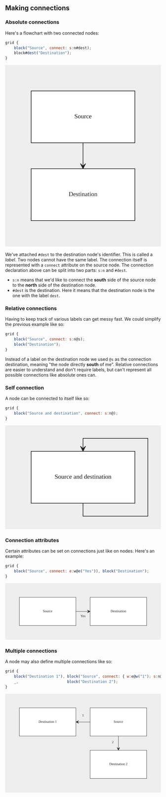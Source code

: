 ## Making connections


### Absolute connections

Here's a flowchart with two connected nodes:

```js
grid {
    block("Source", connect: s:n#dest);
    block#dest("Destination");
}
```

![Example 1](making_connections/example1.svg)

We've attached `#dest` to the destination node's identifier. This is called a *label*. Two nodes cannot have the same label. The connection itself is represented with a `connect` attribute on the source node. The connection declaration above can be split into two parts: `s:n` and `#dest`.

- `s:n` means that we'd like to connect the **south** side of the source node to the **north** side of the destination node.
- `#dest` is the destination. Here it means that the destination node is the one with the label `dest`.


### Relative connections

Having to keep track of various labels can get messy fast. We could simplify the previous example like so:

```js
grid {
    block("Source", connect: s:n@s);
    block("Destination");
}
```

Instead of a label on the destination node we used `@s` as the connection destination, meaning "the node directly **south** of me". Relative connections are easier to understand and don't require labels, but can't represent all possible connections like absolute ones can.


### Self connection

A node can be connected to itself like so:

```js
grid {
    block("Source and destination", connect: s:n@);
}
```

![Example 2](making_connections/example2.svg)


### Connection attributes

Certain attributes can be set on connections just like on nodes. Here's an example:

```js
grid {
    block("Source", connect: e:w@e("Yes")), block("Destination");
}
```

![Example 3](making_connections/example3.svg)

### Multiple connections

A node may also define multiple connections like so:

```js
grid {
    block("Destination 1"), block("Source", connect: { w:e@w("1"); s:n@s("2") });
    _,                      block("Destination 2");
}
```

![Example 4](making_connections/example4.svg)
